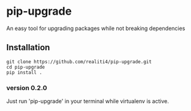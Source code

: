 # pip-upgrade
An easy tool for upgrading packages while not breaking dependencies

## Installation

    git clone https://github.com/realiti4/pip-upgrade.git
    cd pip-upgrade
    pip install .

### version 0.2.0
Just run 'pip-upgrade' in your terminal while virtualenv is active.
